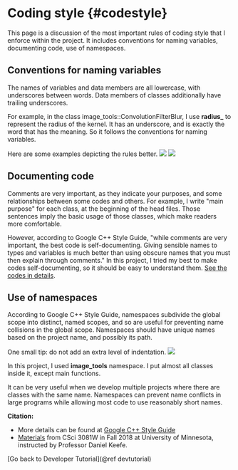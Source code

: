 Coding style  {#codestyle}
===========

This page is a discussion of the most important rules of coding style
that I enforce within the project. It includes conventions for naming
variables, documenting code, use of namespaces.

## Conventions for naming variables
The names of variables and data members are all lowercase, with
underscores between words. Data members of classes additionally have
trailing underscores.

For example, in the class image_tools::ConvolutionFilterBlur, I use
**radius_** to represent the radius of the kernel. It has an
underscore, and is exactly the word that has the meaning. So it follows
the conventions for naming variables.

Here are some examples depicting the rules better.
![](../../docs/images/e1.png)
![](../../docs/images/e2.png)

## Documenting code
Comments are very important, as they indicate your purposes, and some
relationships between some codes and others. For example, I write "main
purpose" for each class, at the beginning of the head files. Those
sentences imply the basic usage of those classes, which make readers
more comfortable.

However, according to Google C++ Style Guide, "while comments are very
important, the best code is self-documenting. Giving sensible names to
types and variables is much better than using obscure names that you
must then explain through comments." In this project, I tried my best
to make codes self-documenting, so it should be easy to understand them.
[See the codes in details](classes.html).

## Use of namespaces
According to Google C++ Style Guide, namespaces subdivide the global
scope into distinct, named scopes, and so are useful for preventing name
collisions in the global scope. Namespaces should have unique names
based on the project name, and possibly its path.

One small tip: do not add an extra level of indentation.
![](../../docs/images/e3.png)

In this project, I used **image_tools** namespace. I put almost all
classes inside it, except main functions.

It can be very useful when we develop multiple projects where there are
classes with the same name. Namespaces can prevent name conflicts in
large programs while allowing most code to use reasonably short names.

**Citation:** <br/>
- More details can be found at [Google C++ Style
Guide](https://google.github.io/styleguide/cppguide.html) <br/>
- [Materials](https://umn.instructure.com/courses/73375/files?preview=4174164)
from CSci 3081W in Fall 2018 at University of Minnesota, instructed
by Professor Daniel Keefe.

[Go back to Developer Tutorial](@ref devtutorial)
